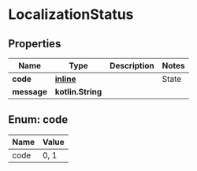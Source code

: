 
# LocalizationStatus

## Properties
Name | Type | Description | Notes
------------ | ------------- | ------------- | -------------
**code** | [**inline**](#CodeEnum) | | State   | Code   |  Description  |   | -- | -- | -- |   | Success | 0 | Image is localized |   | Fail | 1 | Fail to localize image |   | 
**message** | **kotlin.String** |  | 


<a name="CodeEnum"></a>
## Enum: code
Name | Value
---- | -----
code | 0, 1



